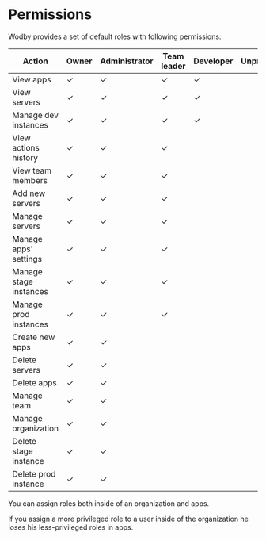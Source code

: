 # Permissions

Wodby provides a set of default roles with following permissions:

| Action                 | Owner | Administrator | Team leader | Developer | Unprivileged |
| ---------------------- | ----- | ------------- | ----------- | --------- | ------------ |
| View apps              | ✓     | ✓             | ✓           | ✓         |              |
| View servers           | ✓     | ✓             | ✓           | ✓         |              |
| Manage dev instances   | ✓     | ✓             | ✓           | ✓         |              |
| View actions history   | ✓     | ✓             | ✓           |           |              |
| View team members      | ✓     | ✓             | ✓           |           |              |
| Add new servers        | ✓     | ✓             | ✓           |           |              |
| Manage servers         | ✓     | ✓             | ✓           |           |              |
| Manage apps' settings  | ✓     | ✓             | ✓           |           |              |
| Manage stage instances | ✓     | ✓             | ✓           |           |              |
| Manage prod instances  | ✓     | ✓             | ✓           |           |              |
| Create new apps        | ✓     | ✓             |             |           |              |
| Delete servers         | ✓     | ✓             |             |           |              |
| Delete apps            | ✓     | ✓             |             |           |              |
| Manage team            | ✓     | ✓             |             |           |              |
| Manage organization    | ✓     | ✓             |             |           |              |
| Delete stage instance  | ✓     | ✓             |             |           |              |
| Delete prod instance   | ✓     | ✓             |             |           |              |

You can assign roles both inside of an organization and apps. 

If you assign a more privileged role to a user inside of the organization he loses his less-privileged roles in apps.